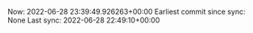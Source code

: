 Now: 2022-06-28 23:39:49.926263+00:00 Earliest commit since sync: None Last sync: 2022-06-28 22:49:10+00:00

